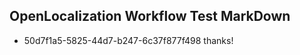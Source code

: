 ## OpenLocalization Workflow Test MarkDown
* 50d7f1a5-5825-44d7-b247-6c37f877f498 thanks!

<!--HONumber=Sep16_HO1-->


